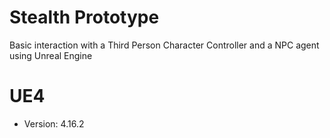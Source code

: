 # Stealth Prototype
Basic interaction with a Third Person Character Controller and a NPC agent using Unreal Engine

# UE4
- Version: 4.16.2
